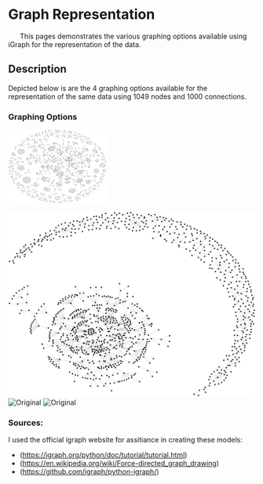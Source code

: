 # Graph Representation

&nbsp;&nbsp;&nbsp;&nbsp;&nbsp;&nbsp;This pages demonstrates the various graphing options available using iGraph for the representation of the data. 

## Description
Depicted below is are the 4 graphing options available for the representation of the same data using 1049 nodes and 1000 connections.

### Graphing Options

<img src="graph_states/dgraph_state_fg.png" alt="drawing" width="200"/>

![Original](graph_states/dgraph_state_kg.png)
![Original](graph_states/dgraph_state_lg.png)
![Original](graph_states/dgraph_state_random.png)

### Sources:
I used the official igraph website for assitiance in creating these models: 
* (https://igraph.org/python/doc/tutorial/tutorial.html)
* (https://en.wikipedia.org/wiki/Force-directed_graph_drawing)
* (https://github.com/igraph/python-igraph/)